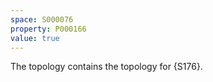 ```yaml
---
space: S000076
property: P000166
value: true
---
```


The topology contains the topology for {S176}.

